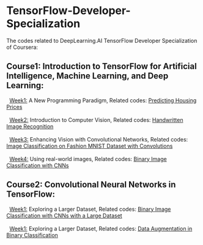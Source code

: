 # TensorFlow-Developer-Specialization

The codes related to DeepLearning.AI TensorFlow Developer Specialization of Coursera: <br />

## Course1: Introduction to TensorFlow for Artificial Intelligence, Machine Learning, and Deep Learning: 
&nbsp; <ins> Week1:</ins> A New Programming Paradigm, Related codes: [Predicting Housing Prices](Course1/Week1/C1W1_Assignment.ipynb)<br /> <br />
&nbsp; <ins> Week2:</ins> Introduction to Computer Vision, Related codes: [Handwritten Image Recognition](Course1/Week2/C1W2_Assignment.ipynb)<br /> <br />
&nbsp; <ins> Week3:</ins> Enhancing Vision with Convolutional Networks, Related codes: [Image Classification on Fashion MNIST Dataset with Convolutions](Course1/Week3/C1W3_Assignment.ipynb)<br /> <br />
&nbsp; <ins> Week4:</ins> Using real-world images, Related codes: [Binary Image Classification with CNNs](Course1/Week4/C1W4_Assignment.ipynb)

## Course2: Convolutional Neural Networks in TensorFlow:
&nbsp; <ins> Week1:</ins> Exploring a Larger Dataset, Related codes: [Binary Image Classification with CNNs with a Large Dataset](Course2/Week1/C2W1_Assignment.ipynb)<br /> <br />
&nbsp; <ins> Week1:</ins> Exploring a Larger Dataset, Related codes: [Data Augmentation in Binary Classification](Course2/Week2/C2W2_Assignment.ipynb)<br /> <br />
